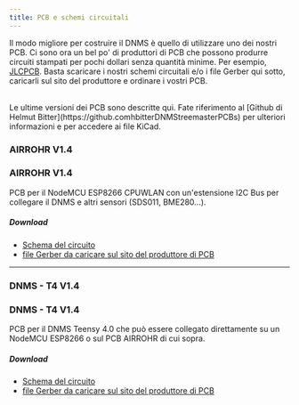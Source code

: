 ```yaml
---
title: PCB e schemi circuitali
---
```


Il modo migliore per costruire il DNMS è quello di utilizzare uno dei nostri PCB.
Ci sono ora un bel po' di produttori di PCB che possono produrre circuiti stampati per pochi dollari senza quantità minime. Per esempio, [JLCPCB](https://jlcpcb.com/).
Basta scaricare i nostri schemi circuitali e/o i file Gerber qui sotto, caricarli sul sito del produttore e ordinare i vostri PCB.

<br>
Le ultime versioni dei PCB sono descritte qui. Fate riferimento al [Github di Helmut Bitter](https://github.comhbitterDNMStreemasterPCBs) per ulteriori informazioni e per accedere ai file KiCad.

### AIRROHR V1.4
### AIRROHR V1.4
PCB per il NodeMCU ESP8266 CPUWLAN con un'estensione I2C Bus per collegare il DNMS e altri sensori (SDS011, BME280...).


##### Download
* [Schema del circuito](..docsdnmsairrohr-PCB-circuit-diagramma.pdf)
* [file Gerber da caricare sul sito del produttore di PCB](..docsdnmsairrohr-PCB-circuit-diagramma-gerber.zip)

---

### DNMS - T4 V1.4
### DNMS - T4 V1.4
PCB per il DNMS Teensy 4.0 che può essere collegato direttamente su un NodeMCU ESP8266 o sul PCB AIRROHR di cui sopra.


##### Download
* [Schema del circuito](..docsdnmsdnms-noise-measuring-teensy-40-circuit-diagram.pdf)
* [file Gerber da caricare sul sito del produttore di PCB](..docsdnmsdnms-noise-measuring-teensy-40-circuit-gerber.zip)

